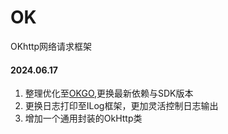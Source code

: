 # OK
OKhttp网络请求框架

#### 2024.06.17
1. 整理优化至[OKGO](https://github.com/jeasonlzy/okhttp-OkGo),更换最新依赖与SDK版本
2. 更换日志打印至ILog框架，更加灵活控制日志输出
3. 增加一个通用封装的OkHttp类
